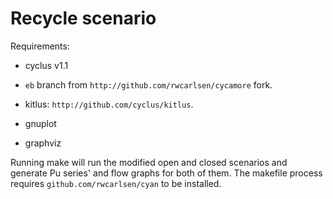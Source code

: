 
Recycle scenario
==================

Requirements:

* cyclus v1.1

* `eb` branch from `http://github.com/rwcarlsen/cycamore` fork.

* kitlus: `http://github.com/cyclus/kitlus`.

* gnuplot

* graphviz

Running make will run the modified open and closed scenarios and generate Pu
series' and flow graphs for both of them.  The makefile process requires
`github.com/rwcarlsen/cyan` to be installed.

